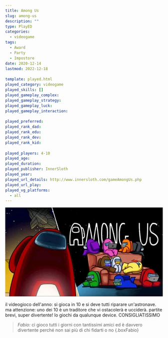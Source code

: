 ```yaml
---
title: Among Us
slug: among-us
description: ""
type: PlayED
categories:
  - videogame
tags:
  - Award
  - Party
  - Impostore
date: 2020-12-14
lastmod: 2022-12-18

template: played.html
played_category: videogame
played_skills: []
played_gameplay_complex:
played_gameplay_strategy:
played_gameplay_luck:
played_gameplay_interaction:

played_preferred:
played_rank_dad: 
played_rank_edu:
played_rank_dev:
played_rank_kid: 

played_players: 4-10
played_age: 
played_duration: 
played_publisher: InnerSloth
played_year: 
played_url_details: http://www.innersloth.com/gameAmongUs.php
played_url_play: 
played_vg_platforms:
  - all
---
```


![](img/amongus.webp)

il videogioco dell'anno: si gioca in 10 e si deve tutti riparare un'astronave.
ma attenzione: uno dei 10 è un traditore che vi ostacolerà e ucciderà.
partite brevi, super divertente!
lo giochi da qualunque device.
CONSIGLIATISSIMO

> *Fabio:*
> ci gioco tutti i giorni con tantissimi amici ed è davvero divertente perché non sai più di chi fidarti o no
{.boxFabio}
